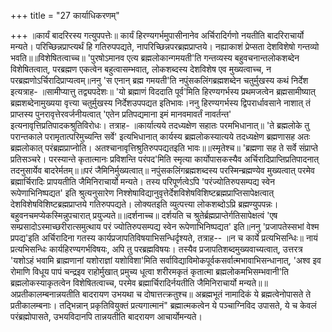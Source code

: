 +++
title = "27 कार्याधिकरणम्"

+++
॥कार्यं बादरिरस्य गत्युपपत्तेः॥ कार्यं हिरण्यगर्भमुपासीनानेव अर्चिरादिर्गणो नयतीति बादरिराचार्यो मन्यते। परिच्छिन्नप्राप्त्यर्थं हि गतिरुपपद्यते, नापरिच्छिन्नपरब्रह्मप्राप्तये। नह्याकाशं प्रेप्सता देशविशेषो गन्तव्यो भवति॥॥विशेषितत्वाच्च॥ 'पुरषोऽमानव एत्य ब्रह्मलोकान्गमयती'ति गन्तव्यस्य बहुवचनान्तलोकशब्देन विशेषितत्वात्, परब्रह्मण एकत्वेन बहुत्वासम्भवात्, लोकशब्दस्य देशविशेष एव मुख्यत्वाच्च, न परब्रह्मणोऽर्चिरादिप्राप्यत्वम्॥ननु 'स एनान् ब्रह्म गमयती'ति नपुंसकलिंगब्रह्मशब्देन चतुर्मुखस्य कथं निर्देश इत्यत्राह- ॥सामीप्यात्तु तद्व्यपदेशः॥ 'यो ब्रह्माणं विददाति पूर्व'मिति हिरण्यगर्भस्य प्रथमजत्वेन ब्रह्मसामीष्यात् ब्रह्मशब्देनामुख्यया वृत्त्या चतुर्मुखस्य निर्देशउपपद्यत इतिभावः।ननु हिरण्यगर्भस्य द्विपरार्धावसाने नाशात् तं प्राप्तस्य पुनरावृत्तेरवर्जनीयत्वात् 'एतेन प्रतिपद्यमाना इमं मानवमावर्तं नावर्तन्त' इत्यनावृत्तिप्रतिपादकश्रुतिविरोधः। तत्राह- ॥कार्यात्यये तदध्यक्षेण सहातः परमभिधानात्॥ 'ते ब्रह्मलोके तु परान्तकाले परामृतात्परिमुच्यन्ति सर्वे' इत्यभिधानात् कार्यस्य ब्रह्मलोकस्यात्यये तदध्यक्षेण ब्रह्मणासह अतः ब्रह्मलोकात् परंब्रह्मप्राप्नोति। अतश्चानावृत्तिश्रुतिरुपपद्यतइति भावः॥॥स्मृतेश्च॥ 'ब्रह्मणा सह ते सर्वे संप्राप्ते प्रतिसञ्चरे। परस्यान्ते कृतात्मानः प्रविशन्ति परंपद'मिति स्मृत्या कार्योपासकस्यैव अर्चिरादिप्राप्तिप्रतिपादनात् तदनुसार्येव बादरेर्मतम्॥॥परं जैमिनिर्मुख्यत्वात्॥ नपुंसकलिंगब्रह्मशब्दस्य परस्मिन्ब्रह्मण्येव मुख्यत्वात् परमेव ब्रह्मार्चिरादिः प्रापयतीति जैमिनिराचार्यो मन्यते। तस्य परिपूर्णत्वेऽपि 'परंज्योतिरुपसम्पद्य स्वेन रूपेणाभिनिष्पद्यत' इति श्रुत्यनुसारेण निश्शेषाविद्यानुवृत्तेर्देशविशेषविशिष्टब्रह्मप्राप्तिसापेक्षत्वात् देशविशेषविशिष्टब्रह्मप्राप्तये गतिरुपपद्यते। लोक्यतइति व्युत्पत्त्या लोकशब्दोऽप्रि ब्रह्मण्युपपन्नः। बहुवनचमप्येकस्मिन्नुपचारात् प्रयुज्यते॥॥दर्शनाच्च॥ दर्शयति च श्रुतेर्ब्रह्मप्राप्तेर्गतिसापेक्षत्वं 'एष सम्प्रसादोऽस्माच्छरीरात्समुत्थाय परं ज्योतिरुपसम्पद्य स्वेन रूपेणाभिनिष्पद्यत' इति॥ननु 'प्रजापतेस्सभां वेश्म प्रपद्य'इति अर्चिरादिना गतस्य कार्यप्रजापतिविषयाभिसन्धिर्दृश्यते, तत्राह-- ॥न च कार्ये प्रत्यभिसन्धिः॥ नायं प्रत्यभिसन्धिः कार्यहिरण्यगर्भविषयः, अपि तु परब्रह्मविषयः। तस्यैव प्रजापतिशब्दमुख्यवाच्यत्वात्, उत्तरत्र 'यशोऽहं भवामि ब्राह्मणानां यशोराज्ञां यशोविशा'मिति सर्वाविद्याविमोकपूर्वकसर्वात्मभावाभिसन्धानात्, 'अश्व इव रोमाणि विधूय पापं चन्द्रइव राहोर्मुखात् प्रमुच्य धूत्वा शरीरमकृतं कृतात्मा ब्रह्मलोकमभिसम्भवानी'ति ब्रह्मलोकस्याकृतत्वेन विशेषितत्वाच्च, परमेव ब्रह्मार्चिरादिर्नयतीति जैमिनिराचार्यो मन्यते॥॥अप्रतीकालम्बनान्नयतीति बादरायण उभयथा च दोषात्तत्क्रतुश्च॥ अब्रह्मभूतं नामादिकं ये ब्रह्मत्वेनोपासते ते प्रतीकालम्बनाः। तद्भिन्नान् प्रकृतिवियुक्तं प्रत्यगात्मानं" ब्रह्मात्मकत्वेन ये पञ्चाग्निविद उपासते, ये च केवलं परंब्रह्मोपासते, उभयविदानपि तान्नयतीति बादरायण आचार्योमन्यते।